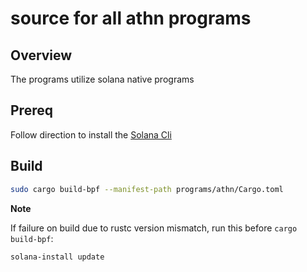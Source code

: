 # source for all athn programs


## Overview

The programs utilize solana native programs


## Prereq

Follow direction to install the [Solana Cli](https://docs.solanalabs.com/cli/install)

## Build 

```bash
sudo cargo build-bpf --manifest-path programs/athn/Cargo.toml
```

**Note**

If failure on build due to rustc version mismatch, run this before `cargo build-bpf`:
```bash
solana-install update
```